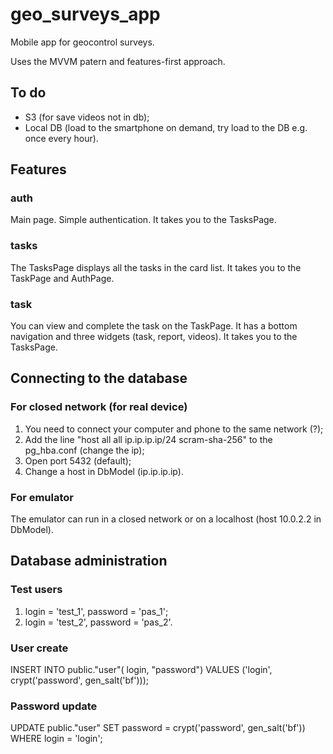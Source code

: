 # geo_surveys_app

Mobile app for geocontrol surveys.

Uses the MVVM patern and features-first approach.

## To do

- S3 (for save videos not in db);
- Local DB (load to the smartphone on demand, try load to the DB e.g. once every hour).

## Features

### auth

Main page.
Simple authentication.
It takes you to the TasksPage.

### tasks

The TasksPage displays all the tasks in the card list.
It takes you to the TaskPage and AuthPage.

### task

You can view and complete the task on the TaskPage.
It has a bottom navigation and three widgets (task, report, videos).
It takes you to the TasksPage.

## Сonnecting to the database

### For closed network (for real device)

1. You need to connect your computer and phone to the same network (?);
2. Add the line
   "host all all ip.ip.ip.ip/24 scram-sha-256"
   to the pg_hba.conf (change the ip);
3. Open port 5432 (default);
4. Change a host in DbModel (ip.ip.ip.ip).

### For emulator

The emulator can run in a closed network or on a localhost (host 10.0.2.2 in DbModel).

## Database administration

### Test users

1. login = 'test_1', password = 'pas_1';
2. login = 'test_2', password = 'pas_2'.

### User create

INSERT INTO public."user"(
login, "password")
VALUES ('login', crypt('password', gen_salt('bf')));

### Password update

UPDATE public."user"
SET password = crypt('password', gen_salt('bf'))
WHERE login = 'login';
